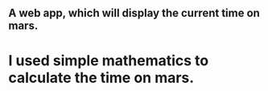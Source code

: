 ## A web app, which will display the current time on mars.

# I used simple mathematics to calculate the time on mars. 